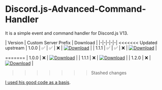 # Discord.js-Advanced-Command-Handler

It is a simple event and command handler for Discord.js V13. 

| Version | Custom Server Prefix | Download |
|-|-|-|-|-|
<<<<<<< Updated upstream
| 1.0.0 | ✅ | ✅ | ❌ | [![Download](https://img.shields.io/badge/Download-v1.0.0-blue?style=flat-square)](https://github.com/MastiderMast/Discord.js-Advanced-Command-Handler/releases/tag/1.0.0) |
| 1.1.1 | ✅ | ✅ | ❌ | [![Download](https://img.shields.io/badge/Download-v1.1.1-blue?style=flat-square)](https://github.com/MastiderMast/Discord.js-Advanced-Command-Handler/releases/tag/1.1.1) | 

=======
| 1.0.0 | ❌ | [![Download](https://img.shields.io/badge/Download-v1.0.0-blue?style=flat-square)](https://github.com/MastiderMast/Discord.js-Advanced-Command-Handler/releases/tag/1.0.0) |
| 1.1.1 | ❌ | [![Download](https://img.shields.io/badge/Download-v1.1.1-blue?style=flat-square)](https://github.com/MastiderMast/Discord.js-Advanced-Command-Handler/releases/tag/1.1.1) | 
| 1.2.0 | ❌ | [![Download](https://img.shields.io/badge/Download-v1.2.0-blue?style=flat-square)](https://github.com/MastiderMast/Discord.js-Advanced-Command-Handler/releases/tag/1.2.0) | 
>>>>>>> Stashed changes

[I used his good code as a basis](https://github.com/Ferotiq/Discord.JS-13-Tutorial).
